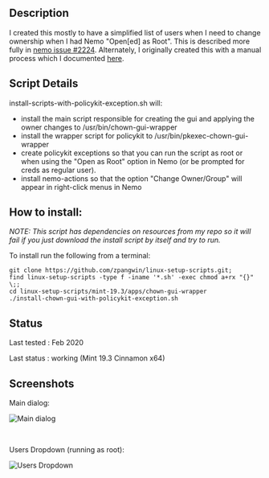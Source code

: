 
## Description

I created this mostly to have a simplified list of users when I need to change ownership when I had Nemo "Open\[ed\] as Root". This is described more fully in [nemo issue #2224](https://github.com/linuxmint/nemo/issues/2224). Alternately, I originally created this with a manual process which I documented [here](https://askubuntu.com/a/1181072).

## Script Details

install-scripts-with-policykit-exception.sh will:

* install the main script responsible for creating the gui and applying the owner changes to /usr/bin/chown-gui-wrapper
* install the wrapper script for policykit to /usr/bin/pkexec-chown-gui-wrapper
* create policykit exceptions so that you can run the script as root or when using the "Open as Root" option in Nemo (or be prompted for creds as regular user).
* install nemo-actions so that the option "Change Owner/Group" will appear in right-click menus in Nemo

## How to install:

*NOTE: This script has dependencies on resources from my repo so it will fail if you just download the install script by itself and try to run.*

To install run the following from a terminal:

```
git clone https://github.com/zpangwin/linux-setup-scripts.git;
find linux-setup-scripts -type f -iname '*.sh' -exec chmod a+rx "{}" \;;
cd linux-setup-scripts/mint-19.3/apps/chown-gui-wrapper
./install-chown-gui-with-policykit-exception.sh
```

## Status

Last tested : Feb 2020

Last status : working (Mint 19.3 Cinnamon x64)

## Screenshots

Main dialog:

![Main dialog](https://github.com/zpangwin/linux-setup-scripts/blob/master/imgs/chown-gui-wrapper/chown-gui-wrapper_main.png?raw=true)


&nbsp;


Users Dropdown (running as root):

![Users Dropdown](https://github.com/zpangwin/linux-setup-scripts/blob/master/imgs/chown-gui-wrapper/chown-gui-wrapper_users-dropdown.png?raw=true)
